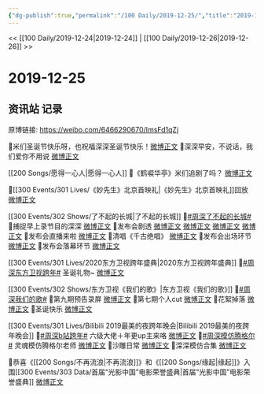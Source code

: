 ```yaml
---
{"dg-publish":true,"permalink":"/100 Daily/2019-12-25/","title":"2019-12-25","created":"2023-04-01T20:52:52.150+08:00","updated":"2023-04-01T20:54:14.670+08:00"}
---
```



<< [[100 Daily/2019-12-24\|2019-12-24]] | [[100 Daily/2019-12-26\|2019-12-26]] >>

# 2019-12-25

## 资讯站 记录

原博链接: https://weibo.com/6466290670/ImsFd1qZj

🌿米们圣诞节快乐呀，也祝福深深圣诞节快乐！[微博正文](https://m.weibo.cn/6466290670/4453290844205711)
🌿深深早安，不说话，我们爱你不用说
[微博正文](https://m.weibo.cn/6466290670/4453301972069062)

[[200 Songs/愿得一心人\|愿得一心人]]
🌿《鹤唳华亭》米们追剧了吗？
[微博正文](https://m.weibo.cn/6466290670/4453473963729098)

🌿[[300 Events/301 Lives/《妙先生》北京首映礼\|《妙先生》北京首映礼]]回放
[微博正文](https://m.weibo.cn/6466290670/4453485921605913)

[[300 Events/302 Shows/了不起的长城\|了不起的长城]]
🌿[#周深了不起的长城#](https://s.weibo.com/weibo?q=%23%E5%91%A8%E6%B7%B1%E4%BA%86%E4%B8%8D%E8%B5%B7%E7%9A%84%E9%95%BF%E5%9F%8E%23)
🎵捕捉早上录节目的深深
[微博正文](https://m.weibo.cn/6466290670/4453302764976659)
🎵发布会剧透
[微博正文](https://m.weibo.cn/6466290670/4453477839277673)
[微博正文](https://m.weibo.cn/6466290670/4453471488754489)
[微博正文](https://m.weibo.cn/6466290670/4453376308133843)
[微博正文](https://m.weibo.cn/6466290670/4453366077708332)
🎵发布会直播来啦
[微博正文](https://m.weibo.cn/6466290670/4453483908018097)
🎵清唱《千古绝唱》
[微博正文](https://m.weibo.cn/6466290670/4453497761953581)
🎵发布会出场环节
[微博正文](https://m.weibo.cn/6466290670/4453498218956721)
🎵发布会落幕环节
[微博正文](https://m.weibo.cn/6466290670/4453513356464291)

[[300 Events/301 Lives/2020东方卫视跨年盛典\|2020东方卫视跨年盛典]]
🌿[#周深东方卫视跨年#](https://s.weibo.com/weibo?q=%23%E5%91%A8%E6%B7%B1%E4%B8%9C%E6%96%B9%E5%8D%AB%E8%A7%86%E8%B7%A8%E5%B9%B4%23) 圣诞礼物~
[微博正文](https://m.weibo.cn/6466290670/4453439218439484)

[[300 Events/302 Shows/东方卫视《我们的歌》\|东方卫视《我们的歌》]]
🌿[#周深我们的歌#](https://s.weibo.com/weibo?q=%23%E5%91%A8%E6%B7%B1%E6%88%91%E4%BB%AC%E7%9A%84%E6%AD%8C%23)
🎵第九期预告录屏
[微博正文](https://m.weibo.cn/6466290670/4453311564343722)
🎵第七期个人cut
[微博正文](https://m.weibo.cn/6466290670/4453407697644197)
🎵花絮掉落
[微博正文](https://m.weibo.cn/6466290670/4453427977247142)
🎵圣诞快乐
[微博正文](https://m.weibo.cn/6466290670/4453494369491879)

[[300 Events/301 Lives/Bilibili 2019最美的夜跨年晚会\|Bilibili 2019最美的夜跨年晚会]]
🌿[#周深b站跨年#](https://s.weibo.com/weibo?q=%23%E5%91%A8%E6%B7%B1b%E7%AB%99%E8%B7%A8%E5%B9%B4%23)
六级大佬＋年更up主来咯
[微博正文](https://m.weibo.cn/6466290670/4453363909691678)
🎵[#周深模仿腾格尔#](https://s.weibo.com/weibo?q=%23%E5%91%A8%E6%B7%B1%E6%A8%A1%E4%BB%BF%E8%85%BE%E6%A0%BC%E5%B0%94%23)
灵魂模仿腾格尔老师
[微博正文](https://m.weibo.cn/6466290670/4453379767938721)
🌿沙雕日常
[微博正文](https://m.weibo.cn/6466290670/4453423723882570)
🌿深深模仿合集
[微博正文](https://m.weibo.cn/6466290670/4453427867927906)

🌿恭喜《[[200 Songs/不再流浪\|不再流浪]]》和《[[200 Songs/缘起\|缘起]]》入围[[300 Events/303 Data/首届“光影中国”电影荣誉盛典\|首届“光影中国”电影荣誉盛典]]
[微博正文](https://m.weibo.cn/6466290670/4453437427041292)
